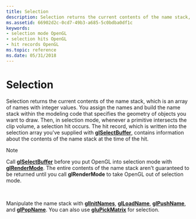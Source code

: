 ```yaml
---
title: Selection
description: Selection returns the current contents of the name stack, which is an array of names with integer values.
ms.assetid: 66902d2c-0cd7-49b3-a685-5c0bdba0df1c
keywords:
- selection mode OpenGL
- selection hits OpenGL
- hit records OpenGL
ms.topic: reference
ms.date: 05/31/2018
---
```


# Selection

Selection returns the current contents of the name stack, which is an array of names with integer values. You assign the names and build the name stack within the modeling code that specifies the geometry of objects you want to draw. Then, in selection mode, whenever a primitive intersects the clip volume, a selection hit occurs. The hit record, which is written into the selection array you've supplied with [**glSelectBuffer**](glselectbuffer.md), contains information about the contents of the name stack at the time of the hit.

> [!Note]  
> Call [**glSelectBuffer**](glselectbuffer.md) before you put OpenGL into selection mode with [**glRenderMode**](glrendermode.md). The entire contents of the name stack aren't guaranteed to be returned until you call **glRenderMode** to take OpenGL out of selection mode.

 

Manipulate the name stack with [**glInitNames**](glinitnames.md), [**glLoadName**](glloadname.md), [**glPushName**](glpushname.md), and [**glPopName**](glpopname.md). You can also use [**gluPickMatrix**](glupickmatrix.md) for selection.

 

 




